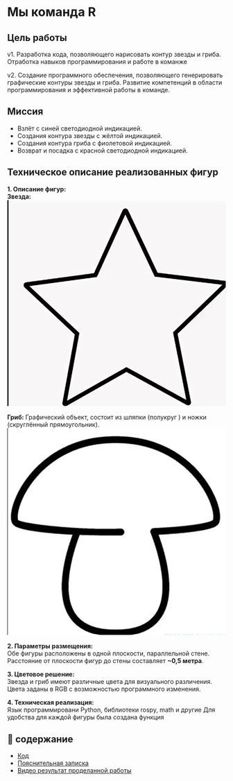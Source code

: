# Мы команда R 

## Цель  работы
v1. Разработка кода, позволяющего нарисовать контур звезды и гриба. Отработка навыков программирования и работе в команже

v2. Создание программного обеспечения, позволяющего генерировать графические контуры звезды и гриба. Развитие компетенций в области программирования и эффективной работы в команде.

## Миссия 
* Взлёт с синей светодиодной индикацией.
* Создания контура звезды с жёлтой индикацией.
* Создания контура гриба с фиолетовой индикацией.
* Возврат и посадка с красной светодиодной индикацией.


## Техническое описание реализованных фигур  

**1. Описание фигур:**  
 **Звезда:**
 ![Описание изображения](images/1.png)
 
**Гриб:** Графический объект, состоит из шляпки (полукруг ) и ножки (скруглённый прямоугольник).  
![Описание изображения](images/2.png)

**2. Параметры размещения:**  
 Обе фигуры расположены в одной плоскости, параллельной стене.  
Расстояние от плоскости фигур до стены составляет **~0,5 метра**.

**3. Цветовое решение:**  
Звезда и гриб имеют различные цвета для визуального различения.  
Цвета заданы в RGB с возможностью программного изменения.  

**4. Техническая реализация:**  
 Язык программировани Python, библиотеки rospy, math и другие
 Для удобства для каждой фигуры была создана функция




## 📖 содержание
  
* [Код ](https://github.com/Muha-bz/Cyber-AI-drone/blob/main/Cyber_AI/programm_Copter.py)
* [Пояснительная записка](https://github.com/Muha-bz/Cyber-AI-drone/blob/main/Cyber_AI/Пояснительная%20записка.docx)
* [Видео результат проделанной работы](https://disk.yandex.ru/i/mKpjEilXAF9ebw)
